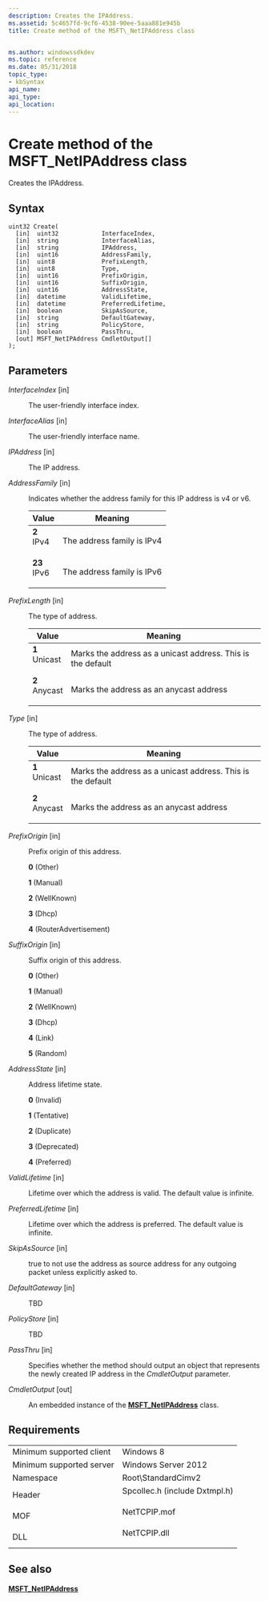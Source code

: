 ```yaml
---
description: Creates the IPAddress.
ms.assetid: 5c4657fd-9cf6-4538-90ee-5aaa881e945b
title: Create method of the MSFT\_NetIPAddress class


ms.author: windowssdkdev
ms.topic: reference
ms.date: 05/31/2018
topic_type: 
- kbSyntax
api_name: 
api_type: 
api_location: 
---
```


# Create method of the MSFT\_NetIPAddress class

Creates the IPAddress.

## Syntax


```mof
uint32 Create(
  [in]  uint32            InterfaceIndex,
  [in]  string            InterfaceAlias,
  [in]  string            IPAddress,
  [in]  uint16            AddressFamily,
  [in]  uint8             PrefixLength,
  [in]  uint8             Type,
  [in]  uint16            PrefixOrigin,
  [in]  uint16            SuffixOrigin,
  [in]  uint16            AddressState,
  [in]  datetime          ValidLifetime,
  [in]  datetime          PreferredLifetime,
  [in]  boolean           SkipAsSource,
  [in]  string            DefaultGateway,
  [in]  string            PolicyStore,
  [in]  boolean           PassThru,
  [out] MSFT_NetIPAddress CmdletOutput[]
);
```



## Parameters

<dl> <dt>

*InterfaceIndex* \[in\]
</dt> <dd>

The user-friendly interface index.

</dd> <dt>

*InterfaceAlias* \[in\]
</dt> <dd>

The user-friendly interface name.

</dd> <dt>

*IPAddress* \[in\]
</dt> <dd>

The IP address.

</dd> <dt>

*AddressFamily* \[in\]
</dt> <dd>

Indicates whether the address family for this IP address is v4 or v6.



| Value                                                                                                                                                            | Meaning                               |
|------------------------------------------------------------------------------------------------------------------------------------------------------------------|---------------------------------------|
| <span id="2"></span><dl> <dt>**2**</dt> <dt>IPv4</dt> </dl>   | The address family is IPv4<br/> |
| <span id="23"></span><dl> <dt>**23**</dt> <dt>IPv6</dt> </dl> | The address family is IPv6<br/> |



 

</dd> <dt>

*PrefixLength* \[in\]
</dt> <dd>

The type of address.



| Value                                                                                                                                                             | Meaning                                                                |
|-------------------------------------------------------------------------------------------------------------------------------------------------------------------|------------------------------------------------------------------------|
| <span id="1"></span><dl> <dt>**1**</dt> <dt>Unicast</dt> </dl> | Marks the address as a unicast address. This is the default<br/> |
| <span id="2"></span><dl> <dt>**2**</dt> <dt>Anycast</dt> </dl> | Marks the address as an anycast address<br/>                     |



 

</dd> <dt>

*Type* \[in\]
</dt> <dd>

The type of address.



| Value                                                                                                                                                             | Meaning                                                                |
|-------------------------------------------------------------------------------------------------------------------------------------------------------------------|------------------------------------------------------------------------|
| <span id="1"></span><dl> <dt>**1**</dt> <dt>Unicast</dt> </dl> | Marks the address as a unicast address. This is the default<br/> |
| <span id="2"></span><dl> <dt>**2**</dt> <dt>Anycast</dt> </dl> | Marks the address as an anycast address<br/>                     |



 

</dd> <dt>

*PrefixOrigin* \[in\]
</dt> <dd>

Prefix origin of this address.

<dl> <dt>

<span id="0"></span>**0** (Other)
</dt> <dt>

<span id="1"></span>**1** (Manual)
</dt> <dt>

<span id="2"></span>**2** (WellKnown)
</dt> <dt>

<span id="3"></span>**3** (Dhcp)
</dt> <dt>

<span id="4"></span>**4** (RouterAdvertisement)
</dt> </dl> </dd> <dt>

*SuffixOrigin* \[in\]
</dt> <dd>

Suffix origin of this address.

<dl> <dt>

<span id="0"></span>**0** (Other)
</dt> <dt>

<span id="1"></span>**1** (Manual)
</dt> <dt>

<span id="2"></span>**2** (WellKnown)
</dt> <dt>

<span id="3"></span>**3** (Dhcp)
</dt> <dt>

<span id="4"></span>**4** (Link)
</dt> <dt>

<span id="5"></span>**5** (Random)
</dt> </dl> </dd> <dt>

*AddressState* \[in\]
</dt> <dd>

Address lifetime state.

<dl> <dt>

<span id="0"></span>**0** (Invalid)
</dt> <dt>

<span id="1"></span>**1** (Tentative)
</dt> <dt>

<span id="2"></span>**2** (Duplicate)
</dt> <dt>

<span id="3"></span>**3** (Deprecated)
</dt> <dt>

<span id="4"></span>**4** (Preferred)
</dt> </dl> </dd> <dt>

*ValidLifetime* \[in\]
</dt> <dd>

Lifetime over which the address is valid. The default value is infinite.

</dd> <dt>

*PreferredLifetime* \[in\]
</dt> <dd>

Lifetime over which the address is preferred. The default value is infinite.

</dd> <dt>

*SkipAsSource* \[in\]
</dt> <dd>

true to not use the address as source address for any outgoing packet unless explicitly asked to.

</dd> <dt>

*DefaultGateway* \[in\]
</dt> <dd>

TBD

</dd> <dt>

*PolicyStore* \[in\]
</dt> <dd>

TBD

</dd> <dt>

*PassThru* \[in\]
</dt> <dd>

Specifies whether the method should output an object that represents the newly created IP address in the *CmdletOutput* parameter.

</dd> <dt>

*CmdletOutput* \[out\]
</dt> <dd>

An embedded instance of the [**MSFT\_NetIPAddress**](msft-netipaddress.md) class.

</dd> </dl>

## Requirements



|                                     |                                                                                                          |
|-------------------------------------|----------------------------------------------------------------------------------------------------------|
| Minimum supported client<br/> | Windows 8<br/>                                                                                     |
| Minimum supported server<br/> | Windows Server 2012<br/>                                                                           |
| Namespace<br/>                | Root\\StandardCimv2<br/>                                                                           |
| Header<br/>                   | <dl> <dt>Spcollec.h (include Dxtmpl.h)</dt> </dl> |
| MOF<br/>                      | <dl> <dt>NetTCPIP.mof</dt> </dl>                  |
| DLL<br/>                      | <dl> <dt>NetTCPIP.dll</dt> </dl>                  |



## See also

<dl> <dt>

[**MSFT\_NetIPAddress**](msft-netipaddress.md)
</dt> </dl>

 

 




